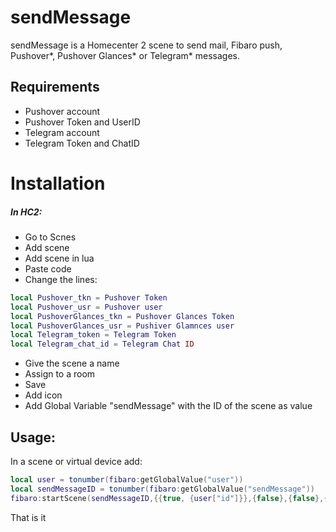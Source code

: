 # sendMessage

sendMessage is a Homecenter 2 scene to send mail, Fibaro push, Pushover*, Pushover Glances* or Telegram* messages.

## Requirements
- Pushover account
- Pushover Token and UserID
- Telegram account
- Telegram Token and ChatID

# Installation
##### In HC2:
- Go to Scnes
- Add scene
- Add scene in lua
- Paste code
- Change the lines:
```lua
local Pushover_tkn = Pushover Token
local Pushover_usr = Pushover user
local PushoverGlances_tkn = Pushover Glances Token
local PushoverGlances_usr = Pushiver Glamnces user
local Telegram_token = Telegram Token
local Telegram_chat_id = Telegram Chat ID
```
- Give the scene a name
- Assign to a room
- Save
- Add icon
- Add Global Variable "sendMessage" with the ID of the scene as value

## Usage:
In a scene or virtual device add:
```lua
local user = tonumber(fibaro:getGlobalValue("user"))
local sendMessageID = tonumber(fibaro:getGlobalValue("sendMessage"))
fibaro:startScene(sendMessageID,{{true, {user["id"]}},{false},{false},{true, "100"},{false},"Titel","Message"})
```


That is it
